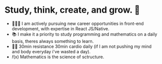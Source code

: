 # Study, think, create, and grow. 🌱

- 🧑🏻‍💻 I am actively pursuing new career opportunities in front-end development, with expertise in React JS/Native.
- 📚 I make it a priority to study programming and mathematics on a daily basis, theres always something to learn.
- 💪🏻 30min resistance 30min cardio daily (if I am not pushing my mind and body everyday i've wasted a day).
- 𝑓(x) Mathematics is the science of sctructure.

<!--
**sciencemath/sciencemath** is a ✨ _special_ ✨ repository because its `README.md` (this file) appears on your GitHub profile.

Hereare some ideas to get you started:

- 🔭 I’m currently working on ...
- 🌱 I’m currently learning ...
- 👯 I’m looking to collaborate on ...
- 🤔 I’m looking for help with ...
- 💬 Ask me about ...
- 📫 How to reach me: ...
- 😄 Pronouns: ...
- ⚡ Fun fact: ...
-->
